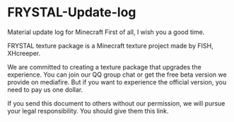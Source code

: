 # FRYSTAL-Update-log
Material update log for Minecraft
First of all, I wish you a good time.

FRYSTAL texture package is a Minecraft texture project made by FISH, XHcreeper. 

We are committed to creating a texture package that upgrades the experience. You can join our QQ group chat or get the free beta version we provide on mediafire. But if you want to experience the official version, you need to pay us one dollar.

If you send this document to others without our permission, we will pursue your legal responsibility. You should give them this link.
